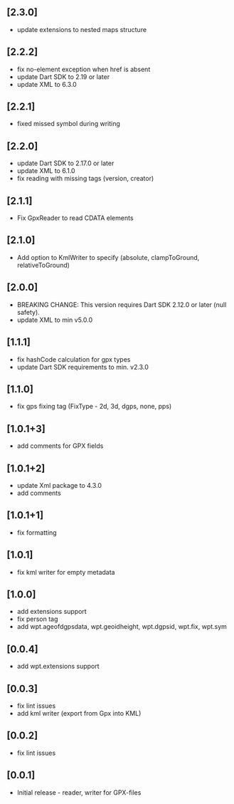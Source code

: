 ## [2.3.0]

* update extensions to nested maps structure

## [2.2.2]

* fix no-element exception when href is absent
* update Dart SDK to 2.19 or later
* update XML to 6.3.0

## [2.2.1]

* fixed missed symbol during writing

## [2.2.0]

* update Dart SDK to 2.17.0 or later
* update XML to 6.1.0
* fix reading with missing tags (version, creator)

## [2.1.1]

* Fix GpxReader to read CDATA elements

## [2.1.0]

* Add option to KmlWriter to specify <altitudeMode> (absolute, clampToGround, relativeToGround)

## [2.0.0]

* BREAKING CHANGE: This version requires Dart SDK 2.12.0 or later (null safety).
* update XML to min v5.0.0

## [1.1.1] 

* fix hashCode calculation for gpx types
* update Dart SDK requirements to min. v2.3.0

## [1.1.0] 

* fix gps fixing tag (FixType - 2d, 3d, dgps, none, pps)

## [1.0.1+3] 

* add comments for GPX fields

## [1.0.1+2] 

* update Xml package to 4.3.0
* add comments

## [1.0.1+1] 

* fix formatting

## [1.0.1] 

* fix kml writer for empty metadata

## [1.0.0] 

* add extensions support
* fix person tag
* add wpt.ageofdgpsdata, wpt.geoidheight, wpt.dgpsid, wpt.fix, wpt.sym

## [0.0.4] 

* add wpt.extensions support

## [0.0.3] 

* fix lint issues
* add kml writer (export from Gpx into KML)

## [0.0.2] 

* fix lint issues

## [0.0.1] 

* Initial release - reader, writer for GPX-files
